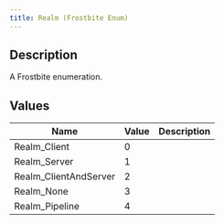 ```yaml
---
title: Realm (Frostbite Enum)
---
```

## Description

A Frostbite enumeration.

## Values

| Name                   | Value | Description |
| ---------------------- | ----- | ----------- |
| Realm\_Client          | 0     |             |
| Realm\_Server          | 1     |             |
| Realm\_ClientAndServer | 2     |             |
| Realm\_None            | 3     |             |
| Realm\_Pipeline        | 4     |             |
